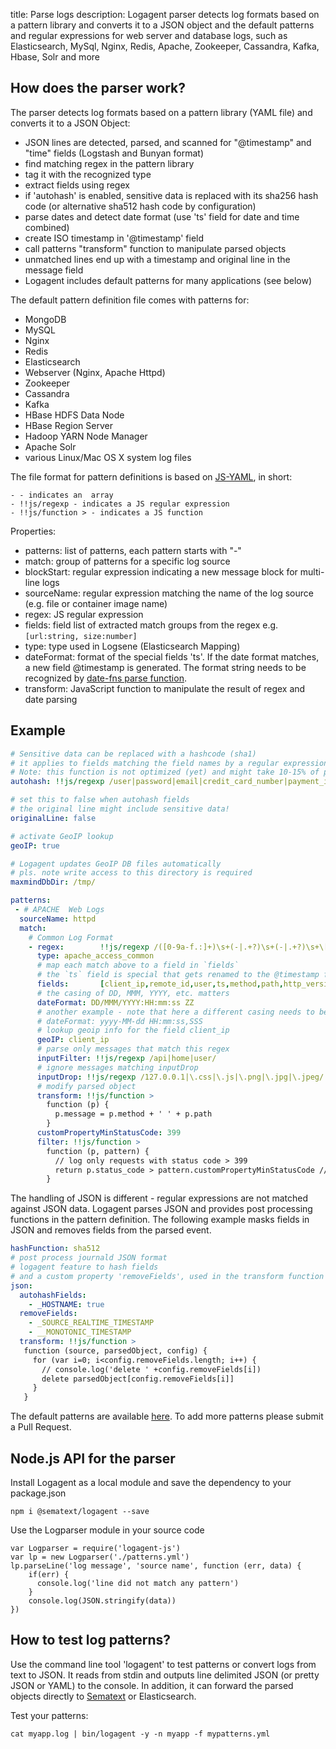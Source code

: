 title: Parse logs 
description: Logagent parser detects log formats based on a pattern library and converts it to a JSON object and the default patterns and regular expressions for web server and database logs, such as Elasticsearch, MySql, Nginx, Redis, Apache, Zookeeper, Cassandra, Kafka, Hbase, Solr and more

## How does the parser work?

The parser detects log formats based on a pattern library (YAML file) and converts it to a JSON Object:

- JSON lines are detected, parsed, and scanned for "@timestamp" and "time" fields (Logstash and Bunyan format)
- find matching regex in the pattern library
- tag it with the recognized type
- extract fields using regex
- if 'autohash' is enabled, sensitive data is replaced with its sha256 hash code (or alternative sha512 hash code by configuration)
- parse dates and detect date format (use 'ts' field for date and time combined) 
- create ISO timestamp in '@timestamp' field
- call patterns "transform" function to manipulate parsed objects
- unmatched lines end up with a timestamp and original line in the message field
- Logagent includes default patterns for many applications (see below)

The default pattern definition file comes with patterns for:

- MongoDB
- MySQL
- Nginx
- Redis
- Elasticsearch
- Webserver (Nginx, Apache Httpd)
- Zookeeper
- Cassandra
- Kafka
- HBase HDFS Data Node
- HBase Region Server
- Hadoop YARN Node Manager
- Apache Solr
- various Linux/Mac OS X system log files

The file format for pattern definitions is based on [JS-YAML](https://nodeca.github.io/js-yaml/), in short:
```
- - indicates an  array
- !!js/regexp - indicates a JS regular expression
- !!js/function > - indicates a JS function 
```

Properties:

- patterns: list of patterns, each pattern starts with "-"
- match: group of patterns for a specific log source
- blockStart: regular expression indicating a new message block for multi-line logs
- sourceName: regular expression matching the name of the log source (e.g. file or container image name)
- regex: JS regular expression 
- fields: field list of extracted match groups from the regex e.g. `[url:string, size:number]`
- type: type used in Logsene (Elasticsearch Mapping)
- dateFormat: format of the special fields 'ts'.  If the date format matches, a new field @timestamp is generated.
  The format string needs to be recognized by [date-fns parse function](https://date-fns.org/v2.0.0-alpha.6/docs/parse). 
- transform: JavaScript function to manipulate the result of regex and date parsing

## Example

```yaml
# Sensitive data can be replaced with a hashcode (sha1)
# it applies to fields matching the field names by a regular expression
# Note: this function is not optimized (yet) and might take 10-15% of performance
autohash: !!js/regexp /user|password|email|credit_card_number|payment_info/i

# set this to false when autohash fields
# the original line might include sensitive data!
originalLine: false

# activate GeoIP lookup
geoIP: true

# Logagent updates GeoIP DB files automatically
# pls. note write access to this directory is required
maxmindDbDir: /tmp/

patterns: 
 - # APACHE  Web Logs
  sourceName: httpd
  match: 
    # Common Log Format
    - regex:        !!js/regexp /([0-9a-f.:]+)\s+(-|.+?)\s+(-|.+?)\s+\[([0-9]{2}\/[a-z]{3}\/[0-9]{4}\:[0-9]{2}:[0-9]{2}:[0-9]{2}[^\]]*)\] \"(\S+?)\s(\S*?)\s{0,1}(\S+?)\" ([0-9|\-]+) ([0-9|\-]+)/i
      type: apache_access_common
      # map each match above to a field in `fields`
      # the `ts` field is special that gets renamed to the @timestamp field
      fields:       [client_ip,remote_id,user,ts,method,path,http_version,status_code,size]
      # the casing of DD, MMM, YYYY, etc. matters
      dateFormat: DD/MMM/YYYY:HH:mm:ss ZZ
      # another example - note that here a different casing needs to be used
      # dateFormat: yyyy-MM-dd HH:mm:ss,SSS
      # lookup geoip info for the field client_ip
      geoIP: client_ip
      # parse only messages that match this regex
      inputFilter: !!js/regexp /api|home|user/
      # ignore messages matching inputDrop
      inputDrop: !!js/regexp /127.0.0.1|\.css|\.js|\.png|\.jpg|\.jpeg/
      # modify parsed object
      transform: !!js/function >
        function (p) {
          p.message = p.method + ' ' + p.path
        }
      customPropertyMinStatusCode: 399
      filter: !!js/function > 
        function (p, pattern) {
          // log only requests with status code > 399
          return p.status_code > pattern.customPropertyMinStatusCode // 399
        }
```

The handling of JSON is different - regular expressions are not matched against JSON data. 
Logagent parses JSON and provides post processing functions in the pattern definition.
The following example masks fields in JSON and removes fields from the parsed event. 

```yaml
hashFunction: sha512
# post process journald JSON format
# logagent feature to hash fields
# and a custom property 'removeFields', used in the transform function
json: 
  autohashFields: 
    - _HOSTNAME: true
  removeFields: 
    - _SOURCE_REALTIME_TIMESTAMP
    - __MONOTONIC_TIMESTAMP
  transform: !!js/function >
   function (source, parsedObject, config) {
     for (var i=0; i<config.removeFields.length; i++) {
       // console.log('delete ' +config.removeFields[i])
       delete parsedObject[config.removeFields[i]]
     }
   }
```

The default patterns are available [here](https://github.com/sematext/logagent-js/blob/master/patterns.yml).  To add more patterns please submit a Pull Request.

## Node.js API for the parser 

Install Logagent as a local module and save the dependency to your package.json

```
npm i @sematext/logagent --save
```

Use the Logparser module in your source code

``` 
var Logparser = require('logagent-js')
var lp = new Logparser('./patterns.yml')
lp.parseLine('log message', 'source name', function (err, data) {
    if(err) {
      console.log('line did not match any pattern')
    }
    console.log(JSON.stringify(data))
})
```

## How to test log patterns? 

Use the command line tool 'logagent' to test patterns or convert logs from text to JSON. It reads from stdin and outputs line delimited JSON (or pretty JSON or YAML) to the console. In addition, it can forward the parsed objects directly to [Sematext](https://sematext.com/logsene) or Elasticsearch.

Test your patterns:
```
cat myapp.log | bin/logagent -y -n myapp -f mypatterns.yml
```
